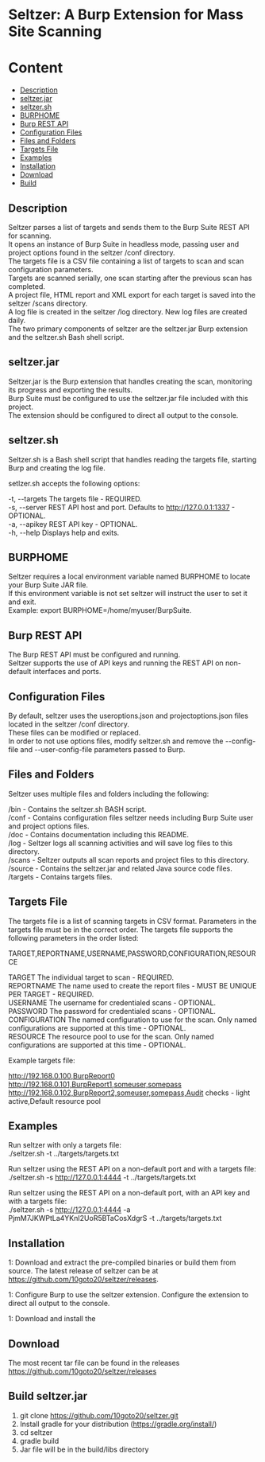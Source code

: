 # Seltzer: A Burp Extension for Mass Site Scanning

# Content
- [Description](#Description)
- [seltzer.jar](#seltzer.jar)
- [seltzer.sh](#seltzer.sh)
- [BURPHOME](#BURPHOME)
- [Burp REST API](#Burp-REST-API)
- [Configuration Files](#Configuration-Files)
- [Files and Folders](#Files-and-Folders)
- [Targets File](#Targets-File)
- [Examples](#Examples)
- [Installation](#Installation)
- [Download](#Download)
- [Build](#Build-seltzer.jar)

## Description

Seltzer parses a list of targets and sends them to the Burp Suite REST API for scanning.
<br/>It opens an instance of Burp Suite in headless mode, passing user and project options found in the seltzer /conf directory.
<br/>The targets file is a CSV file containing a list of targets to scan and scan configuration parameters.
<br/>Targets are scanned serially, one scan starting after the previous scan has completed.
<br/>A project file, HTML report and XML export for each target is saved into the seltzer /scans directory.
<br/>A log file is created in the seltzer /log directory.  New log files are created daily.
<br/>The two primary components of seltzer are the seltzer.jar Burp extension and the seltzer.sh Bash shell script.

## seltzer.jar

Seltzer.jar is the Burp extension that handles creating the scan, monitoring its progress and exporting the results.
<br/>Burp Suite must be configured to use the seltzer.jar file included with this project.
<br/>The extension should be configured to direct all output to the console.

## seltzer.sh
Seltzer.sh is a Bash shell script that handles reading the targets file, starting Burp and creating the log file.

setlzer.sh accepts the following options:

-t, --targets	The targets file - REQUIRED.
<br/>-s, --server	REST API host and port.  Defaults to http://127.0.0.1:1337 - OPTIONAL.
<br/>-a, --apikey	REST API key - OPTIONAL.
<br/>-h, --help	Displays help and exits.

## BURPHOME

Seltzer requires a local environment variable named BURPHOME to locate your Burp Suite JAR file.
<br/>If this environment variable is not set seltzer will instruct the user to set it and exit.
<br/>Example: export BURPHOME=/home/myuser/BurpSuite.

## Burp REST API

The Burp REST API must be configured and running.
<br/>Seltzer supports the use of API keys and running the REST API on non-default interfaces and ports.

## Configuration Files

By default, seltzer uses the useroptions.json and projectoptions.json files located in the seltzer /conf directory.
<br/>These files can be modified or replaced.
<br/>In order to not use options files, modify seltzer.sh and remove the --config-file and --user-config-file parameters passed to Burp.

## Files and Folders

Seltzer uses multiple files and folders including the following:

/bin - Contains the seltzer.sh BASH script.
<br/>/conf - Contains configuration files seltzer needs including Burp Suite user and project options files.
<br/>/doc - Contains documentation including this README.
<br/>/log - Seltzer logs all scanning activities and will save log files to this directory.
<br/>/scans - Seltzer outputs all scan reports and project files to this directory.
<br/>/source - Contains the seltzer.jar and related Java source code files.
<br/>/targets - Contains targets files.

## Targets File

The targets file is a list of scanning targets in CSV format.
Parameters in the targets file must be in the correct order.
The targets file supports the following parameters in the order listed:

TARGET,REPORTNAME,USERNAME,PASSWORD,CONFIGURATION,RESOURCE

TARGET		The individual target to scan - REQUIRED.
<br/>REPORTNAME	The name used to create the report files - MUST BE UNIQUE PER TARGET - REQUIRED.
<br/>USERNAME	The username for credentialed scans - OPTIONAL.
<br/>PASSWORD	The password for credentialed scans - OPTIONAL.
<br/>CONFIGURATION	The named configuration to use for the scan.  Only named configurations are supported at this time - OPTIONAL.
<br/>RESOURCE	The resource pool to use for the scan.  Only named configurations are supported at this time - OPTIONAL.

Example targets file:

http://192.168.0.100,BurpReport0
<br/>http://192.168.0.101,BurpReport1,someuser,somepass
<br/>http://192.168.0.102,BurpReport2,someuser,somepass,Audit checks - light active,Default resource pool

## Examples

Run seltzer with only a targets file:
<br/>./seltzer.sh -t ../targets/targets.txt

Run seltzer using the REST API on a non-default port and with a targets file:
<br/>./seltzer.sh -s http://127.0.0.1:4444 -t ../targets/targets.txt

Run seltzer using the REST API on a non-default port, with an API key and with a targets file:
<br/>./seltzer.sh -s http://127.0.0.1:4444 -a PjmM7JKWPtLa4YKnI2UoR5BTaCosXdgrS -t ../targets/targets.txt

## Installation 

1: Download and extract the pre-compiled binaries or build them from source.  The latest release of seltzer can be at https://github.com/10goto20/seltzer/releases.

1: Configure Burp to use the seltzer extension.  Configure the extension to direct all output to the console.

1: Download and install the 

## Download

The most recent tar file can be found in the releases https://github.com/10goto20/seltzer/releases

## Build seltzer.jar

1. git clone https://github.com/10goto20/seltzer.git
2. Install gradle for your distribution (https://gradle.org/install/)
3. cd seltzer
4. gradle build
5. Jar file will be in the build/libs directory

